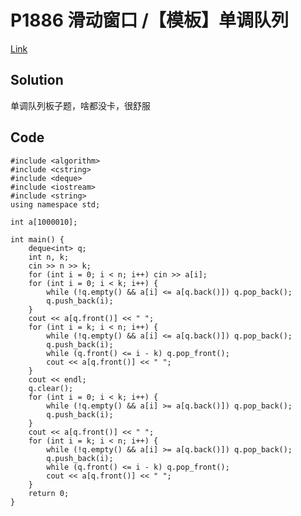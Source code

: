 # P1886 滑动窗口 /【模板】单调队列

[Link](https://www.luogu.com.cn/problem/P1886)

## Solution

单调队列板子题，啥都没卡，很舒服

## Code

    #include <algorithm>
    #include <cstring>
    #include <deque>
    #include <iostream>
    #include <string>
    using namespace std;

    int a[1000010];

    int main() {
        deque<int> q;
        int n, k;
        cin >> n >> k;
        for (int i = 0; i < n; i++) cin >> a[i];
        for (int i = 0; i < k; i++) {
            while (!q.empty() && a[i] <= a[q.back()]) q.pop_back();
            q.push_back(i);
        }
        cout << a[q.front()] << " ";
        for (int i = k; i < n; i++) {
            while (!q.empty() && a[i] <= a[q.back()]) q.pop_back();
            q.push_back(i);
            while (q.front() <= i - k) q.pop_front();
            cout << a[q.front()] << " ";
        }
        cout << endl;
        q.clear();
        for (int i = 0; i < k; i++) {
            while (!q.empty() && a[i] >= a[q.back()]) q.pop_back();
            q.push_back(i);
        }
        cout << a[q.front()] << " ";
        for (int i = k; i < n; i++) {
            while (!q.empty() && a[i] >= a[q.back()]) q.pop_back();
            q.push_back(i);
            while (q.front() <= i - k) q.pop_front();
            cout << a[q.front()] << " ";
        }
        return 0;
    }
